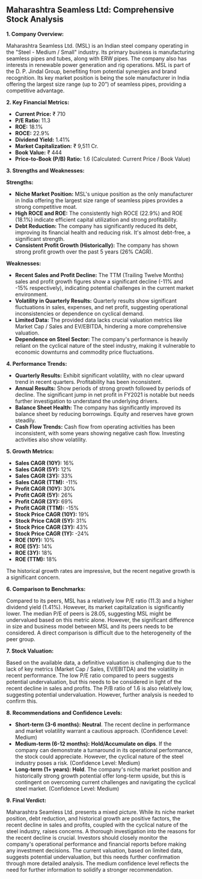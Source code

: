 ## Maharashtra Seamless Ltd: Comprehensive Stock Analysis

**1. Company Overview:**

Maharashtra Seamless Ltd. (MSL) is an Indian steel company operating in the "Steel - Medium / Small" industry.  Its primary business is manufacturing seamless pipes and tubes, along with ERW pipes.  The company also has interests in renewable power generation and rig operations. MSL is part of the D. P. Jindal Group, benefiting from potential synergies and brand recognition.  Its key market position is being the sole manufacturer in India offering the largest size range (up to 20”) of seamless pipes, providing a competitive advantage.


**2. Key Financial Metrics:**

* **Current Price:** ₹ 710
* **P/E Ratio:** 11.3
* **ROE:** 18.1%
* **ROCE:** 22.9%
* **Dividend Yield:** 1.41%
* **Market Capitalization:** ₹ 9,511 Cr.
* **Book Value:** ₹ 444
* **Price-to-Book (P/B) Ratio:** 1.6 (Calculated: Current Price / Book Value)


**3. Strengths and Weaknesses:**

**Strengths:**

* **Niche Market Position:**  MSL's unique position as the only manufacturer in India offering the largest size range of seamless pipes provides a strong competitive moat.
* **High ROCE and ROE:**  The consistently high ROCE (22.9%) and ROE (18.1%) indicate efficient capital utilization and strong profitability.
* **Debt Reduction:**  The company has significantly reduced its debt, improving its financial health and reducing risk.  It's almost debt-free, a significant strength.
* **Consistent Profit Growth (Historically):**  The company has shown strong profit growth over the past 5 years (26% CAGR).


**Weaknesses:**

* **Recent Sales and Profit Decline:**  The TTM (Trailing Twelve Months) sales and profit growth figures show a significant decline (-11% and -15% respectively), indicating potential challenges in the current market environment.
* **Volatility in Quarterly Results:**  Quarterly results show significant fluctuations in sales, expenses, and net profit, suggesting operational inconsistencies or dependence on cyclical demand.
* **Limited Data:** The provided data lacks crucial valuation metrics like Market Cap / Sales and EV/EBITDA, hindering a more comprehensive valuation.
* **Dependence on Steel Sector:** The company's performance is heavily reliant on the cyclical nature of the steel industry, making it vulnerable to economic downturns and commodity price fluctuations.


**4. Performance Trends:**

* **Quarterly Results:**  Exhibit significant volatility, with no clear upward trend in recent quarters.  Profitability has been inconsistent.
* **Annual Results:** Show periods of strong growth followed by periods of decline.  The significant jump in net profit in FY2021 is notable but needs further investigation to understand the underlying drivers.
* **Balance Sheet Health:**  The company has significantly improved its balance sheet by reducing borrowings.  Equity and reserves have grown steadily.
* **Cash Flow Trends:**  Cash flow from operating activities has been inconsistent, with some years showing negative cash flow.  Investing activities also show volatility.


**5. Growth Metrics:**

* **Sales CAGR (10Y):** 16%
* **Sales CAGR (5Y):** 12%
* **Sales CAGR (3Y):** 33%
* **Sales CAGR (TTM):** -11%
* **Profit CAGR (10Y):** 30%
* **Profit CAGR (5Y):** 26%
* **Profit CAGR (3Y):** 69%
* **Profit CAGR (TTM):** -15%
* **Stock Price CAGR (10Y):** 19%
* **Stock Price CAGR (5Y):** 31%
* **Stock Price CAGR (3Y):** 43%
* **Stock Price CAGR (1Y):** -24%
* **ROE (10Y):** 10%
* **ROE (5Y):** 14%
* **ROE (3Y):** 18%
* **ROE (TTM):** 18%

The historical growth rates are impressive, but the recent negative growth is a significant concern.


**6. Comparison to Benchmarks:**

Compared to its peers, MSL has a relatively low P/E ratio (11.3) and a higher dividend yield (1.41%). However, its market capitalization is significantly lower.  The median P/E of peers is 28.05, suggesting MSL might be undervalued based on this metric alone.  However, the significant difference in size and business model between MSL and its peers needs to be considered.  A direct comparison is difficult due to the heterogeneity of the peer group.


**7. Stock Valuation:**

Based on the available data, a definitive valuation is challenging due to the lack of key metrics (Market Cap / Sales, EV/EBITDA) and the volatility in recent performance.  The low P/E ratio compared to peers suggests potential undervaluation, but this needs to be considered in light of the recent decline in sales and profits. The P/B ratio of 1.6 is also relatively low, suggesting potential undervaluation.  However, further analysis is needed to confirm this.


**8. Recommendations and Confidence Levels:**

* **Short-term (3-6 months):** **Neutral**.  The recent decline in performance and market volatility warrant a cautious approach.  (Confidence Level: Medium)
* **Medium-term (6-12 months):** **Hold/Accumulate on dips**.  If the company can demonstrate a turnaround in its operational performance, the stock could appreciate.  However, the cyclical nature of the steel industry poses a risk. (Confidence Level: Medium)
* **Long-term (1+ years):** **Hold**.  The company's niche market position and historically strong growth potential offer long-term upside, but this is contingent on overcoming current challenges and navigating the cyclical steel market. (Confidence Level: Medium)


**9. Final Verdict:**

Maharashtra Seamless Ltd. presents a mixed picture.  While its niche market position, debt reduction, and historical growth are positive factors, the recent decline in sales and profits, coupled with the cyclical nature of the steel industry, raises concerns.  A thorough investigation into the reasons for the recent decline is crucial.  Investors should closely monitor the company's operational performance and financial reports before making any investment decisions.  The current valuation, based on limited data, suggests potential undervaluation, but this needs further confirmation through more detailed analysis.  The medium confidence level reflects the need for further information to solidify a stronger recommendation.
